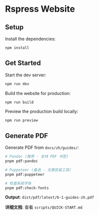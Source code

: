# Rspress Website

## Setup

Install the dependencies:

```bash
npm install
```

## Get Started

Start the dev server:

```bash
npm run dev
```

Build the website for production:

```bash
npm run build
```

Preview the production build locally:

```bash
npm run preview
```

## Generate PDF

Generate PDF from `docs/zh/guides/`:

```bash
# Pandoc (推荐 - 支持 PDF 书签)
pnpm pdf:pandoc

# Puppeteer (备选 - 无需安装工具)
pnpm pdf:puppeteer

# 检查系统字体
pnpm pdf:check-fonts
```

**Output**: `dist/pdf/latest/6-1-guides-zh.pdf`

**详细文档**: 查看 `scripts/QUICK-START.md`